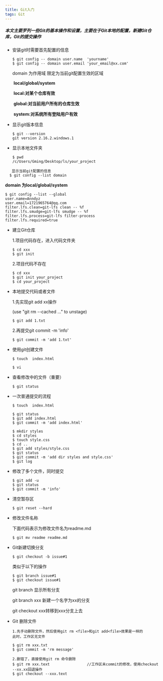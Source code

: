```yaml
---
title: Git入门
tags: Git
---
```

##### 本文主要罗列一些Git的基本操作和设置，主要在于Git本地的配置，新建Git仓库，Git的提交操作

<!--more-->

- 安装git时需要首先配置的信息

  ```shell
  $ git config -- domain user.name  'yourname'
  $ git config -- domain user.email 'your_email@xx.com'
  ```

  domain  为作用域 限定为当前git配置生效的区域

  ​				**local/global/system**

  ​				**local:对某个仓库有效**

  ​				**global:对当前用户所有的仓库生效**

  ​				**system:对系统所有登陆用户有效**

- 显示git版本信息

  ```shell
  $ git --version
  git version 2.16.2.windows.1
  ```

- 显示本地文件夹

  ```shell
  $ pwd
  /c/Users/Gming/Desktop/ls/your_project
  ```
```shell
   显示当前git配置的信息
  $ git config --list domain
```

  **domain  为local/global/system**

  ```shell
  $ git config --list --global
  user.name=Anndyz
  user.email=1721965764@qq.com
  filter.lfs.clean=git-lfs clean -- %f
  filter.lfs.smudge=git-lfs smudge -- %f
  filter.lfs.process=git-lfs filter-process
  filter.lfs.required=true
  ```

- 建立Git仓库

  1.项目代码存在，进入代码文件夹

  ```shell
  $ cd xxx
  $ git init
  ```

  2.项目代码不存在

  ```shell
  $ cd xxx
  $ git init your_project
  $ cd your_project
  ```

- 本地提交代码或者文件

  1.先实现git add  xx操作

    (use "git rm --cached <file>..." to unstage)

  ```shell
  $ git add 1.txt
  ```

  2.再提交git commit -m  'info'

  ```shell
  $ git commit -m 'add 1.txt'
  ```

- 使用git创建文件

  ```shell
  $ touch  index.html  
  ```

  ```shell
  $ vi
  ```

- 查看修改中的文件（重要）

  ```shell
  $ git status
  ```

- 一次普通提交的流程

  ```shell
  $ touch  index.html 
  
  $ git status
  $ git add index.html
  $ git commit -m 'add index.html'
  
  $ mkdir styles
  $ cd styles
  $ touch style.css 
  $ cd ..
  $ git add styles/style.css
  $ git status
  $ git commit -m 'add dir styles and style.css'
  $ git log
  
  ```

- 修改了多个文件，同时提交

  ```shell
  $ git add -u
  $ git status
  $ git commit -m 'info'
  ```

- 清空暂存区

  ```shell
  $ git reset --hard
  ```

- 修改文件名称

  下面代码表示为修改文件名为readme.md

  ```shell
  $ git mv readme readme.md
  ```

- Git新建切换分支

  ```shell
  $ git checkout -b issue#1
  ```

  类似于以下的操作

  ```shell
  $ git branch issue#1
  $ git checkout issue#1
  ```

  git branch  显示所有分支

  git branch xxx  新建一个名字为xx的分支

  git checkout xxx转移到xxx分支上去
  
- Git 删除文件

  ```shell
  1.先手动删除文件，然后使用git rm <file>和git add<file>效果是一样的
  此时，工作区无文件
  
  $ git rm xxx.txt   
  $ git commit -m 'rm message'
  
  2.删错了，直接使用git rm 命令删除
  $ git rm xxx.text      			//工作区未commit的修改，使用checkout --xx.xx回退操作
  $ git checkout --xxx.text
  
  ```

  